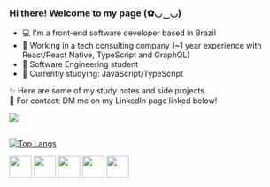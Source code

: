 ### Hi there! Welcome to my page (✿◡‿◡)

- 💻 I'm a front-end software developer based in Brazil
- 💼 Working in a tech consulting company (~1 year experience with React/React Native, TypeScript and GraphQL)
- 🧐 Software Engineering student
- 📝 Currently studying: JavaScript/TypeScript

✨ Here are some of my study notes and side projects.  
📩 For contact: DM me on my LinkedIn page linked below!  
<div style="display: inline_block">
<a href="https://www.linkedin.com/in/gabrielasabreu/"><img src="https://img.shields.io/badge/LinkedIn-0077B5?style=for-the-badge&logo=linkedin&logoColor=white"></a>
</div><br>

[![Top Langs](https://github-readme-stats.vercel.app/api/top-langs/?username=gabiaabreu&theme=monokai)](https://github.com/anuraghazra/github-readme-stats)

<div style="display: inline_block">
<img height="40" width="40" src="https://icongr.am/devicon/javascript-original.svg?size=128&color=currentColor" />
<img height="40" width="40" src="https://icongr.am/devicon/react-original.svg?size=128&color=currentColor" />
<img height="40" width="40" src="https://cdn.jsdelivr.net/gh/devicons/devicon/icons/git/git-original.svg" />
<img height="40" width="40" src="https://cdn.jsdelivr.net/gh/devicons/devicon/icons/html5/html5-original.svg" />
<img height="40" width="40" src="https://cdn.jsdelivr.net/gh/devicons/devicon/icons/css3/css3-original.svg" />
</div><br>
